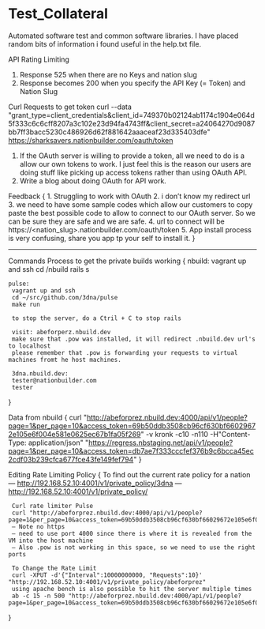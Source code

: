 Test_Collateral
===============

Automated software test and common software libraries.
I have placed random bits of information i found useful in the help.txt file.

API Rating Limiting

1. Response 525 when there are no Keys and nation slug
2. Response becomes 200 when you specify the API Key (= Token) and Nation Slug

Curl Requests to get token
curl --data "grant_type=client_credentials&client_id=749370b02124ab1174c1904e064d5f333c6c6cff8207a3c102e23d94fa4743ff&client_secret=a24064270d9087bb7ff3bacc5230c486926d62f881642aaaceaf23d335403dfe" https://sharksavers.nationbuilder.com/oauth/token

1. If the OAuth server is willing to provide a token, all we need to do is a allow our own tokens to work. I just feel this is the reason our users are doing stuff like picking up access tokens rather than using OAuth API.
2. Write a blog about doing OAuth for API work.

Feedback
{
     1. Struggling to work with OAuth
     2. i don’t know my redirect url
     3. we need to have some sample codes which allow our customers to copy paste the best possible code to allow to connect to our OAuth server. So we can be sure they are safe and we are safe.
     4. url to connect will be https://<nation_slug>.nationbuilder.com/oauth/token
     5. App install process is very confusing, share you app tp your self to install it.
}

--------------------

Commands Process to get the private builds working
{
	nbuild:
     vagrant up and ssh 
     cd /nbuild 
     rails s

    pulse:
     vagrant up and ssh 
     cd ~/src/github.com/3dna/pulse
     make run

     to stop the server, do a Ctril + C to stop rails

     visit: abeforperz.nbuild.dev
     make sure that .pow was installed, it will redirect .nbuild.dev url's to localhost
     please remember that .pow is forwarding your requests to virtual machines fromt he host machines.

     3dna.nbuild.dev:
     tester@nationbuilder.com
     tester
}

Data from nbuild
{
     curl "http://abeforprez.nbuild.dev:4000/api/v1/people?page=1&per_page=10&access_token=69b50ddb3508cb96cf630bf66029672e105e6f004e581e0625ec67b1fa05f269" -v
     kronk -c10 -n110 -H"Content-Type: application/json" "https://regress.nbstaging.net/api/v1/people?page=1&per_page=10&access_token=db7ae7f333cccfef376b9c6bcca45ec2cdf03b239cfca677fce43fe149fef794"
}

Editing Rate Limiting Policy
{
     To find out the current rate policy for a nation
     — http://192.168.52.10:4001/v1/private_policy/3dna
     — http://192.168.52.10:4001/v1/private_policy/<nation>
  
     Curl rate limiter Pulse
     curl "http://abeforprez.nbuild.dev:4000/api/v1/people?page=1&per_page=10&access_token=69b50ddb3508cb96cf630bf66029672e105e6f004e581e0625ec67b1fa05f269"
     — Note no https
     — need to use port 4000 since there is where it is revealed from the VM into the host machine
     — Also .pow is not working in this space, so we need to use the right ports

     To Change the Rate Limit
     curl -XPUT -d'{"Interval":10000000000, "Requests":10}' "http://192.168.52.10:4001/v1/private_policy/abeforprez"
     using apache bench is also possible to hit the server multiple times
     ab -c 15 -n 500 "http://abeforprez.nbuild.dev:4000/api/v1/people?page=1&per_page=10&access_token=69b50ddb3508cb96cf630bf66029672e105e6f004e581e0625ec67b1fa05f269"
}
